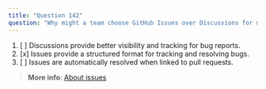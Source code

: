 ```yaml
---
title: "Question 142"
question: "Why might a team choose GitHub Issues over Discussions for managing bug reports? "
---
```


1. [ ] Discussions provide better visibility and tracking for bug reports.
1. [x] Issues provide a structured format for tracking and resolving bugs.
1. [ ] Issues are automatically resolved when linked to pull requests.

> **More info**: [About issues](https://docs.github.com/en/issues/tracking-your-work-with-issues/about-issues)